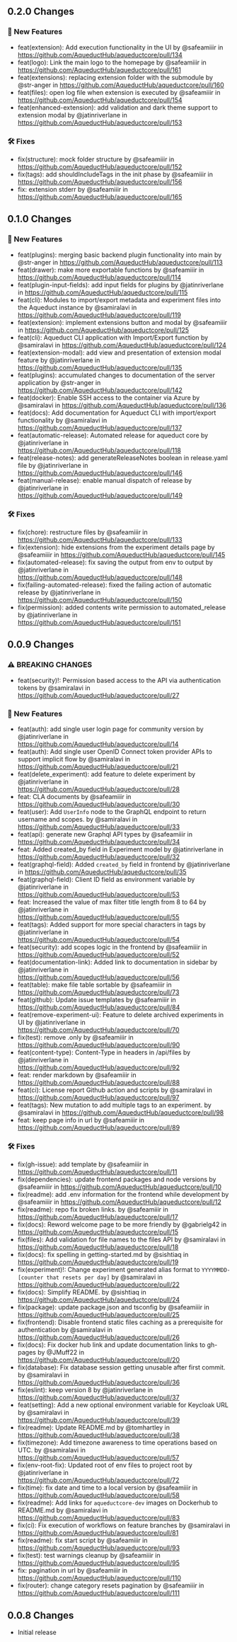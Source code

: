## 0.2.0 Changes

### 🎁 New Features

- feat(extension): Add execution functionality in the UI by @safeamiiir in https://github.com/AqueductHub/aqueductcore/pull/134
- feat(logo): Link the main logo to the homepage by @safeamiiir in https://github.com/AqueductHub/aqueductcore/pull/161
- feat(extensions): replacing extension folder with the submodule by @str-anger in https://github.com/AqueductHub/aqueductcore/pull/160
- feat(files): open log file when extension is executed by @safeamiiir in https://github.com/AqueductHub/aqueductcore/pull/154
- feat(enhanced-extension): add validation and dark theme support to extension modal by @jatinriverlane in https://github.com/AqueductHub/aqueductcore/pull/153

### 🛠 Fixes

- fix(structure): mock folder structure by @safeamiiir in https://github.com/AqueductHub/aqueductcore/pull/152
- fix(tags): add shouldIncludeTags in the init phase by @safeamiiir in https://github.com/AqueductHub/aqueductcore/pull/156
- fix: extension stderr by @safeamiiir in https://github.com/AqueductHub/aqueductcore/pull/165

## 0.1.0 Changes

### 🎁 New Features

- feat(plugins): merging basic backend plugin functionality into main by @str-anger in https://github.com/AqueductHub/aqueductcore/pull/113
- feat(drawer): make more exportable functions by @safeamiiir in https://github.com/AqueductHub/aqueductcore/pull/114
- feat(plugin-input-fields): add input fields for plugins by @jatinriverlane in https://github.com/AqueductHub/aqueductcore/pull/115
- feat(cli): Modules to import/export metadata and experiment files into the Aqueduct instance by @samiralavi in https://github.com/AqueductHub/aqueductcore/pull/119
- feat(extension): implement extensions button and modal by @safeamiiir in https://github.com/AqueductHub/aqueductcore/pull/125
- feat(cli): Aqueduct CLI application with Import/Export function by @samiralavi in https://github.com/AqueductHub/aqueductcore/pull/124
- feat(extension-modal): add view and presentation of extension modal feature by @jatinriverlane in https://github.com/AqueductHub/aqueductcore/pull/135
- feat(plugins): accumulated changes to documentation of the server application by @str-anger in https://github.com/AqueductHub/aqueductcore/pull/142
- feat(docker): Enable SSH access to the container via Azure by @samiralavi in https://github.com/AqueductHub/aqueductcore/pull/136
- feat(docs): Add documentation for Aqueduct CLI with import/export functionality by @samiralavi in https://github.com/AqueductHub/aqueductcore/pull/137
- feat(automatic-release): Automated release for aqueduct core by @jatinriverlane in https://github.com/AqueductHub/aqueductcore/pull/118
- feat(release-notes): add generateReleaseNotes boolean in release.yaml file by @jatinriverlane in https://github.com/AqueductHub/aqueductcore/pull/146
- feat(manual-release): enable manual dispatch of release by @jatinriverlane in https://github.com/AqueductHub/aqueductcore/pull/149

### 🛠 Fixes

- fix(chore): restructure files by @safeamiiir in https://github.com/AqueductHub/aqueductcore/pull/133
- fix(extension): hide extensions from the experiment details page by @safeamiiir in https://github.com/AqueductHub/aqueductcore/pull/145
- fix(automated-release): fix saving the output from env to output by @jatinriverlane in https://github.com/AqueductHub/aqueductcore/pull/148
- fix(failing-automated-release): fixed the failing action of automatic release by @jatinriverlane in https://github.com/AqueductHub/aqueductcore/pull/150
- fix(permission): added contents write permission to automated_release by @jatinriverlane in https://github.com/AqueductHub/aqueductcore/pull/151

## 0.0.9 Changes

### ⚠ BREAKING CHANGES

- feat(security)!: Permission based access to the API via authentication tokens by @samiralavi in https://github.com/AqueductHub/aqueductcore/pull/27

### 🎁 New Features

- feat(auth): add single user login page for community version by @jatinriverlane in https://github.com/AqueductHub/aqueductcore/pull/14
- feat(auth): Add single user OpenID Connect token provider APIs to support implicit flow by @samiralavi in https://github.com/AqueductHub/aqueductcore/pull/21
- feat(delete_experiment): add feature to delete experiment by @jatinriverlane in https://github.com/AqueductHub/aqueductcore/pull/28
- feat: CLA documents by @safeamiiir in https://github.com/AqueductHub/aqueductcore/pull/30
- feat(user): Add `UserInfo` node to the GraphQL endpoint to return username and scopes. by @samiralavi in https://github.com/AqueductHub/aqueductcore/pull/33
- feat(api): generate new Graphql API types by @safeamiiir in https://github.com/AqueductHub/aqueductcore/pull/34
- feat: Added created_by field in Experiment model by @jatinriverlane in https://github.com/AqueductHub/aqueductcore/pull/32
- feat(graphql-field): Added `created_by` field in frontend by @jatinriverlane in https://github.com/AqueductHub/aqueductcore/pull/35
- feat(graphql-field): Client ID field as environment variable by @jatinriverlane in https://github.com/AqueductHub/aqueductcore/pull/53
- feat: Increased the value of max filter title length from 8 to 64 by @jatinriverlane in https://github.com/AqueductHub/aqueductcore/pull/55
- feat(tags): Added support for more special characters in tags by @jatinriverlane in https://github.com/AqueductHub/aqueductcore/pull/54
- feat(security): add scopes logic in the frontend by @safeamiiir in https://github.com/AqueductHub/aqueductcore/pull/52
- feat(documentation-link): Added link to documentation in sidebar by @jatinriverlane in https://github.com/AqueductHub/aqueductcore/pull/56
- feat(table): make file table sortable by @safeamiiir in https://github.com/AqueductHub/aqueductcore/pull/73
- feat(github): Update issue templates by @safeamiiir in https://github.com/AqueductHub/aqueductcore/pull/84
- feat(remove-experiment-ui): Feature to delete archived experiments in UI by @jatinriverlane in https://github.com/AqueductHub/aqueductcore/pull/70
- fix(test): remove .only by @safeamiiir in https://github.com/AqueductHub/aqueductcore/pull/90
- feat(content-type): Content-Type in headers in /api/files by @jatinriverlane in https://github.com/AqueductHub/aqueductcore/pull/92
- feat: render markdown by @safeamiiir in https://github.com/AqueductHub/aqueductcore/pull/88
- feat(ci): License report Github action and scripts by @samiralavi in https://github.com/AqueductHub/aqueductcore/pull/97
- feat(tags): New mutation to add multiple tags to an experiment. by @samiralavi in https://github.com/AqueductHub/aqueductcore/pull/98
- feat: keep page info in url by @safeamiiir in https://github.com/AqueductHub/aqueductcore/pull/89

### 🛠 Fixes

- fix(gh-issue): add template by @safeamiiir in https://github.com/AqueductHub/aqueductcore/pull/11
- fix(dependencies): update frontend packages and node versions by @safeamiiir in https://github.com/AqueductHub/aqueductcore/pull/10
- fix(readme): add .env information for the frontend while development by @safeamiiir in https://github.com/AqueductHub/aqueductcore/pull/12
- fix(readme): repo fix broken links. by @safeamiiir in https://github.com/AqueductHub/aqueductcore/pull/17
- fix(docs): Reword welcome page to be more friendly by @gabrielg42 in https://github.com/AqueductHub/aqueductcore/pull/15
- fix(files): Add validation for file names to the files API by @samiralavi in https://github.com/AqueductHub/aqueductcore/pull/18
- fix(docs): fix spelling in getting-started.md by @sishtiaq in https://github.com/AqueductHub/aqueductcore/pull/19
- fix(experiment)!: Change experiment generated alias format to `YYYYMMDD-[counter that resets per day]` by @samiralavi in https://github.com/AqueductHub/aqueductcore/pull/22
- fix(docs): Simplify README. by @sishtiaq in https://github.com/AqueductHub/aqueductcore/pull/24
- fix(package): update package.json and tsconfig by @safeamiiir in https://github.com/AqueductHub/aqueductcore/pull/25
- fix(frontend): Disable frontend static files caching as a prerequisite for authentication by @samiralavi in https://github.com/AqueductHub/aqueductcore/pull/26
- fix(docs): Fix docker hub link and update documentation links to gh-pages by @JMuff22 in https://github.com/AqueductHub/aqueductcore/pull/20
- fix(database): Fix database session getting unusable after first commit. by @samiralavi in https://github.com/AqueductHub/aqueductcore/pull/36
- fix(eslint): keep version 8 by @jatinriverlane in https://github.com/AqueductHub/aqueductcore/pull/37
- feat(setting): Add a new optional environment variable for Keycloak URL by @samiralavi in https://github.com/AqueductHub/aqueductcore/pull/39
- fix(readme): Update README.md by @tomhartley in https://github.com/AqueductHub/aqueductcore/pull/38
- fix(timezone): Add timezone awareness to time operations based on UTC. by @samiralavi in https://github.com/AqueductHub/aqueductcore/pull/57
- fix(env-root-fix): Updated root of env files to project root by @jatinriverlane in https://github.com/AqueductHub/aqueductcore/pull/72
- fix(time): fix date and time to a local version by @safeamiiir in https://github.com/AqueductHub/aqueductcore/pull/58
- fix(readme): Add links for `aqueductcore-dev` images on Dockerhub to README.md by @samiralavi in https://github.com/AqueductHub/aqueductcore/pull/83
- fix(ci): Fix execution of workflows on feature branches by @samiralavi in https://github.com/AqueductHub/aqueductcore/pull/81
- fix(readme): fix start script by @safeamiiir in https://github.com/AqueductHub/aqueductcore/pull/93
- fix(test): test warnings cleanup by @safeamiiir in https://github.com/AqueductHub/aqueductcore/pull/95
- fix: pagination in url by @safeamiiir in https://github.com/AqueductHub/aqueductcore/pull/110
- fix(router): change category resets pagination by @safeamiiir in https://github.com/AqueductHub/aqueductcore/pull/111

## 0.0.8 Changes

- Initial release
